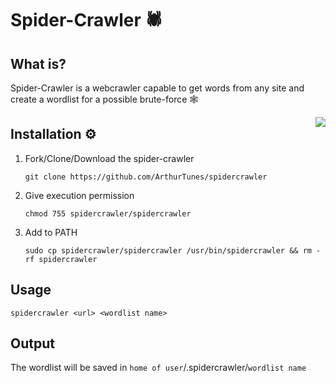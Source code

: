 # Spider-Crawler 🕷️


## What is?
Spider-Crawler is a webcrawler capable to get words from any site and create a wordlist for a possible brute-force 🕸️

<div align="center">
<img src="https://i.pinimg.com/originals/3b/df/51/3bdf51181669bb2afe345f25f8e28245.gif" align="right">
  </div>


## Installation ⚙️

1. Fork/Clone/Download the spider-crawler

    `git clone https://github.com/ArthurTunes/spidercrawler`

2. Give execution permission

    `chmod 755 spidercrawler/spidercrawler`

3. Add to PATH

   `sudo cp spidercrawler/spidercrawler /usr/bin/spidercrawler && rm -rf spidercrawler`

## Usage
`spidercrawler <url> <wordlist name>`

## Output
The wordlist will be saved in `home of user`/.spidercrawler/`wordlist name`
